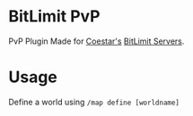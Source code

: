 BitLimit PvP
===
PvP Plugin Made for [Coestar's](http://youtube.com/user/Coestar) [BitLimit Servers](http://maps.bitlimit.com/).

Usage
===
Define a world using `/map define [worldname]`